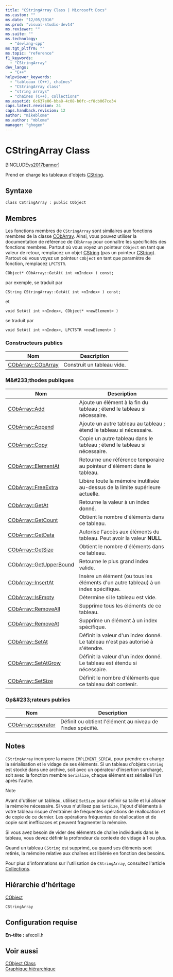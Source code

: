 ```yaml
---
title: "CStringArray Class | Microsoft Docs"
ms.custom: ""
ms.date: "12/05/2016"
ms.prod: "visual-studio-dev14"
ms.reviewer: ""
ms.suite: ""
ms.technology: 
  - "devlang-cpp"
ms.tgt_pltfrm: ""
ms.topic: "reference"
f1_keywords: 
  - "CStringArray"
dev_langs: 
  - "C++"
helpviewer_keywords: 
  - "tableaux (C++), chaînes"
  - "CStringArray class"
  - "string arrays"
  - "chaînes (C++), collections"
ms.assetid: 6c637e06-bba8-4c08-b0fc-cf8cb067ce34
caps.latest.revision: 24
caps.handback.revision: 12
author: "mikeblome"
ms.author: "mblome"
manager: "ghogen"
---
```

# CStringArray Class
[!INCLUDE[vs2017banner](../../assembler/inline/includes/vs2017banner.md)]

Prend en charge les tableaux d'objets [CString](../../atl-mfc-shared/using-cstring.md).  
  
## Syntaxe  
  
```  
class CStringArray : public CObject  
```  
  
## Membres  
 Les fonctions membres de `CStringArray` sont similaires aux fonctions membres de la classe [CObArray](../../mfc/reference/cobarray-class.md).  Ainsi, vous pouvez utiliser la documentation de référence de `CObArray` pour connaître les spécificités des fonctions membres.  Partout où vous voyez un pointeur `CObject` en tant que valeur de retour, remplacez un objet [CString](../../atl-mfc-shared/using-cstring.md) \(pas un pointeur [CString](../../atl-mfc-shared/using-cstring.md)\).  Partout où vous voyez un pointeur `CObject` en tant que paramètre de fonction, remplacez `LPCTSTR`.  
  
 `CObject* CObArray::GetAt( int <nIndex> ) const;`  
  
 par exemple, se traduit par  
  
 `CString CStringArray::GetAt( int <nIndex> ) const;`  
  
 et  
  
 `void SetAt( int <nIndex>, CObject* <newElement> )`  
  
 se traduit par  
  
 `void SetAt( int <nIndex>, LPCTSTR <newElement> )`  
  
### Constructeurs publics  
  
|Nom|Description|  
|---------|-----------------|  
|[CObArray::CObArray](../Topic/CObArray::CObArray.md)|Construit un tableau vide.|  
  
### M&\#233;thodes publiques  
  
|Nom|Description|  
|---------|-----------------|  
|[CObArray::Add](../Topic/CObArray::Add.md)|Ajoute un élément à la fin du tableau ; étend le tableau si nécessaire.|  
|[CObArray::Append](../Topic/CObArray::Append.md)|Ajoute un autre tableau au tableau ; étend le tableau si nécessaire.|  
|[CObArray::Copy](../Topic/CObArray::Copy.md)|Copie un autre tableau dans le tableau ; étend le tableau si nécessaire.|  
|[CObArray::ElementAt](../Topic/CObArray::ElementAt.md)|Retourne une référence temporaire au pointeur d'élément dans le tableau.|  
|[CObArray::FreeExtra](../Topic/CObArray::FreeExtra.md)|Libère toute la mémoire inutilisée au\-dessus de la limite supérieure actuelle.|  
|[CObArray::GetAt](../Topic/CObArray::GetAt.md)|Retourne la valeur à un index donné.|  
|[CObArray::GetCount](../Topic/CObArray::GetCount.md)|Obtient le nombre d'éléments dans ce tableau.|  
|[CObArray::GetData](../Topic/CObArray::GetData.md)|Autorise l'accès aux éléments du tableau.  Peut avoir la valeur **NULL**.|  
|[CObArray::GetSize](../Topic/CObArray::GetSize.md)|Obtient le nombre d'éléments dans ce tableau.|  
|[CObArray::GetUpperBound](../Topic/CObArray::GetUpperBound.md)|Retourne le plus grand index valide.|  
|[CObArray::InsertAt](../Topic/CObArray::InsertAt.md)|Insère un élément \(ou tous les éléments d'un autre tableau\) à un index spécifique.|  
|[CObArray::IsEmpty](../Topic/CObArray::IsEmpty.md)|Détermine si le tableau est vide.|  
|[CObArray::RemoveAll](../Topic/CObArray::RemoveAll.md)|Supprime tous les éléments de ce tableau.|  
|[CObArray::RemoveAt](../Topic/CObArray::RemoveAt.md)|Supprime un élément à un index spécifique.|  
|[CObArray::SetAt](../Topic/CObArray::SetAt.md)|Définit la valeur d'un index donné. Le tableau n'est pas autorisé à s'étendre.|  
|[CObArray::SetAtGrow](../Topic/CObArray::SetAtGrow.md)|Définit la valeur d'un index donné. Le tableau est étendu si nécessaire.|  
|[CObArray::SetSize](../Topic/CObArray::SetSize.md)|Définit le nombre d'éléments que ce tableau doit contenir.|  
  
### Op&\#233;rateurs publics  
  
|Nom|Description|  
|---------|-----------------|  
|[CObArray::operator](../Topic/CObArray::operator.md)|Définit ou obtient l'élément au niveau de l'index spécifié.|  
  
## Notes  
 `CStringArray` incorpore la macro `IMPLEMENT_SERIAL` pour prendre en charge la sérialisation et le vidage de ses éléments.  Si un tableau d'objets `CString` est stocké dans une archive, soit avec un opérateur d'insertion surchargé, soit avec la fonction membre `Serialize`, chaque élément est sérialisé l'un après l'autre.  
  
> [!NOTE]
>  Avant d'utiliser un tableau, utilisez `SetSize` pour définir sa taille et lui allouer la mémoire nécessaire.  Si vous n'utilisez pas `SetSize`, l'ajout d'éléments à votre tableau risque d'entraîner de fréquentes opérations de réallocation et de copie de ce dernier.  Les opérations fréquentes de réallocation et de copie sont inefficaces et peuvent fragmenter la mémoire.  
  
 Si vous avez besoin de vider des éléments de chaîne individuels dans le tableau, vous devez définir la profondeur du contexte de vidage à 1 ou plus.  
  
 Quand un tableau `CString` est supprimé, ou quand ses éléments sont retirés, la mémoire relative aux chaînes est libérée en fonction des besoins.  
  
 Pour plus d'informations sur l'utilisation de `CStringArray`, consultez l'article [Collections](../../mfc/collections.md).  
  
## Hiérarchie d'héritage  
 [CObject](../../mfc/reference/cobject-class.md)  
  
 `CStringArray`  
  
## Configuration requise  
 **En\-tête :** afxcoll.h  
  
## Voir aussi  
 [CObject Class](../../mfc/reference/cobject-class.md)   
 [Graphique hiérarchique](../../mfc/hierarchy-chart.md)
